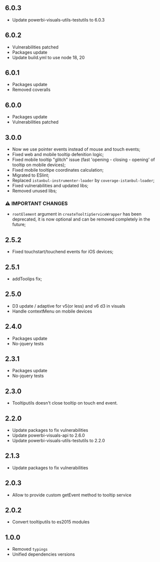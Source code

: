 ## 6.0.3
* Update powerbi-visuals-utils-testutils to 6.0.3

## 6.0.2
* Vulnerabilities patched
* Packages update
* Update build.yml to use node 18, 20

## 6.0.1
* Packages update
* Removed coveralls

## 6.0.0
* Packages update
* Vulnerabilities patched

## 3.0.0
* Now we use pointer events instead of mouse and touch events; 
* Fixed web and mobile tooltip defenition logic; 
* Fixed mobile tooltip "glitch" issue (fast 'opening - closing - opening' of tooltip on mobile devices);
* Fixed mobile tooltipe coordinates calculation; 
* Migrated to ESlint; 
* Replaced `istanbul-instrumenter-loader` by `coverage-istanbul-loader`;
* Fixed vulnerabilities and updated libs;
* Removed unused libs; 

### **⚠ IMPORTANT CHANGES**
* `rootElement` argument in `createTooltipServiceWrapper` has been deprecated, it is now optional and can be removed completely in the future;

## 2.5.2
* Fixed touchstart/touchend events for iOS devices; 
## 2.5.1
* addToolips fix; 

## 2.5.0
* D3 update / adaptive for v5(or less) and v6 d3 in visuals
* Handle contextMenu on mobile devices

## 2.4.0
* Packages update
* No-jquery tests

## 2.3.1
* Packages update
* No-jquery tests

## 2.3.0
* Tooltiputils doesn't close tooltip on touch end event.

## 2.2.0
* Update packages to fix vulnerabilities
* Update powerbi-visuals-api to 2.6.0
* Update powerbi-visuals-utils-testutils to 2.2.0

## 2.1.3
* Update packages to fix vulnerabilities

## 2.0.3
* Allow to provide custom getEvent method to tooltip service

## 2.0.2
* Convert tooltiputils to es2015 modules

## 1.0.0
* Removed `typings`
* Unified dependencies versions
